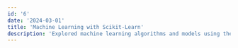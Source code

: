 ```yaml
---
id: '6'
date: '2024-03-01'
title: 'Machine Learning with Scikit-Learn'
description: 'Explored machine learning algorithms and models using the Scikit-Learn library for predictive analysis.'
---
```


#